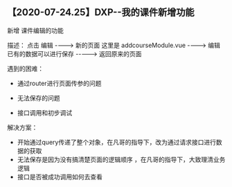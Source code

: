 ## 【2020-07-24.25】DXP--我的课件新增功能

新增 课件编辑的功能

描述： 点击  编辑  ---->  新的页面 这里是 addcourseModule.vue  ---->  编辑已有的数据可以进行保存 -----> 返回原来的页面





遇到的困难：

- 通过router进行页面传参的问题

- 无法保存的问题
- 接口调用和初步调试



解决方案：

- 开始通过query传递了整个对象，在凡哥的指导下，改为通过请求接口进行数据的获取
- 无法保存是因为没有搞清楚页面的逻辑顺序 ，在凡哥的指导下，大致理清业务逻辑
- 接口是否被成功调用如何去查看